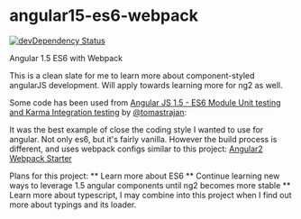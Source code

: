 # angular15-es6-webpack
[![devDependency Status](https://david-dm.org/stepquick/angular15-es6-webpack/dev-status.svg?branch=master)](https://david-dm.org/stepquick/angular15-es6-webpack#info=devDependencies)

Angular 1.5 ES6 with Webpack

This is a clean slate for me to learn more about component-styled angularJS development. Will apply towards learning more for ng2 as well.

Some code has been used from [Angular JS 1.5 - ES6 Module Unit testing and Karma Integration testing](https://github.com/tomastrajan/angular-js-es6-testing-example) by [@tomastrajan](https://twitter.com/tomastrajan):

It was the best example of close the coding style I wanted to use for angular. Not only es6, but it's fairly vanilla. However the build process is different, and uses webpack configs similar to this project: [Angular2 Webpack Starter](https://github.com/AngularClass/angular2-webpack-starter)

Plans for this project:
** Learn more about ES6
** Continue learning new ways to leverage 1.5 angular components until ng2 becomes more stable
** Learn more about typescript, I may combine into this project when I find out more about typings and its loader.
